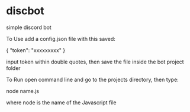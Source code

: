 # discbot
simple discord bot

To Use
add a config.json file with this saved:

{
  "token": "xxxxxxxxx"
}

input token within double quotes, then save the file inside the bot project folder

To Run
open command line and go to the projects directory, then type:

node name.js

where node is the name of the Javascript file
